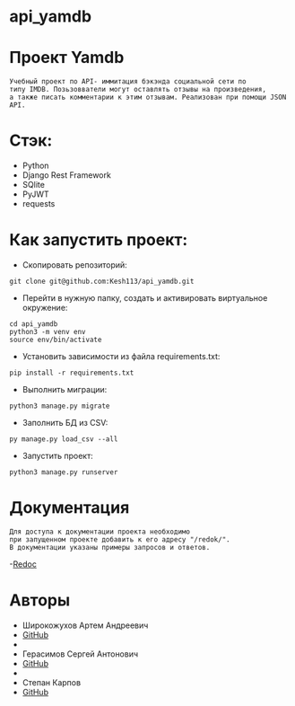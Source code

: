 # api_yamdb
# Проект Yamdb

```
Учебный проект по API- иммитация бэкэнда социальной сети по 
типу IMDB. Позьзовватели могут оставлять отзывы на произведения, 
а также писать комментарии к этим отзывам. Реализован при помощи JSON API.
```

# Стэк:
- Python 
- Django Rest Framework 
- SQlite
- PyJWT 
- requests 

# Как запустить проект:

- Скопировать репозиторий:
```
git clone git@github.com:Kesh113/api_yamdb.git
```

- Перейти в нужную папку, cоздать и активировать виртуальное окружение:
```
cd api_yamdb
python3 -m venv env
source env/bin/activate
```
- Установить зависимости из файла requirements.txt:
```
pip install -r requirements.txt
```
- Выполнить миграции:
```
python3 manage.py migrate
```
- Заполнить БД из CSV:
```
py manage.py load_csv --all
```
- Запустить проект:
```
python3 manage.py runserver
```

# Документация
```
Для доступа к документации проекта необходимо
при запущенном проекте добавить к его адресу "/redok/".
В документации указаны примеры запросов и ответов.
```
-[Redoc](http://127.0.0.1:8000/redoc/)

# Авторы
- Широкожухов Артем Андреевич 
- [GitHub](https://github.com/Kesh113)
- 
- Герасимов Сергей Антонович
- [GitHub](https://github.com/crossmos)
- 
- Степан Карпов
- [GitHub](https://github.com/SVKNL)


